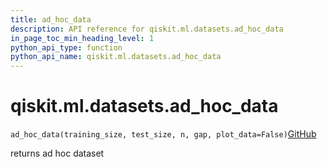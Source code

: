 ```yaml
---
title: ad_hoc_data
description: API reference for qiskit.ml.datasets.ad_hoc_data
in_page_toc_min_heading_level: 1
python_api_type: function
python_api_name: qiskit.ml.datasets.ad_hoc_data
---
```


<span id="qiskit-ml-datasets-ad-hoc-data" />

# qiskit.ml.datasets.ad\_hoc\_data

<span id="qiskit.ml.datasets.ad_hoc_data" />

`ad_hoc_data(training_size, test_size, n, gap, plot_data=False)`[GitHub](https://github.com/qiskit-community/qiskit-aqua/tree/stable/0.8/qiskit/ml/datasets/ad_hoc.py "view source code")

returns ad hoc dataset

